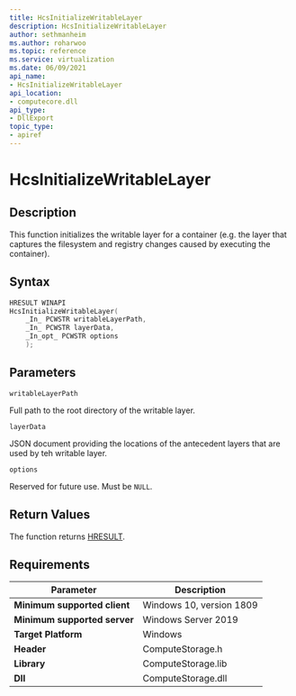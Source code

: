```yaml
---
title: HcsInitializeWritableLayer
description: HcsInitializeWritableLayer
author: sethmanheim
ms.author: roharwoo
ms.topic: reference
ms.service: virtualization
ms.date: 06/09/2021
api_name:
- HcsInitializeWritableLayer
api_location:
- computecore.dll
api_type:
- DllExport
topic_type: 
- apiref
---
```

# HcsInitializeWritableLayer

## Description

This function initializes the writable layer for a container (e.g. the layer that captures the filesystem and registry changes caused by executing the container).

## Syntax

```cpp
HRESULT WINAPI
HcsInitializeWritableLayer(
    _In_ PCWSTR writableLayerPath,
    _In_ PCWSTR layerData,
    _In_opt_ PCWSTR options
    );
```

## Parameters

`writableLayerPath`

Full path to the root directory of the writable layer.

`layerData`

JSON document providing the locations of the antecedent layers that are used by teh writable layer.

`options`

Reserved for future use. Must be `NULL`.

## Return Values

The function returns [HRESULT](./HCSHResult.md).

## Requirements

|Parameter|Description|
|---|---|
| **Minimum supported client** | Windows 10, version 1809 |
| **Minimum supported server** | Windows Server 2019 |
| **Target Platform** | Windows |
| **Header** | ComputeStorage.h |
| **Library** | ComputeStorage.lib |
| **Dll** | ComputeStorage.dll |
